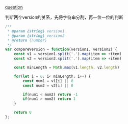 [question](https://leetcode.com/problems/compare-version-numbers)

判断两个version的关系，先将字符串分割，再一位一位的判断

```js
/**
 * @param {string} version1
 * @param {string} version2
 * @return {number}
 */
var compareVersion = function(version1, version2) {
    const v1 = version1.split('.').map(item => +item)
    const v2 = version2.split('.').map(item => +item)

    const minLength = Math.max(v1.length, v2.length)

    for(let i = 0; i< minLength; i++) {
        const num1 = v1[i] || 0
        const num2 = v2[i] || 0

        if(num1 < num2) return -1
        if(num1 > num2) return 1
    }

    return 0
};
```
